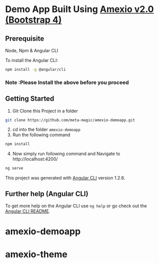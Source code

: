 # Demo App Built Using [Amexio v2.0 (Bootstrap 4)](https://www.amexio.tech/)

## Prerequisite
Node, Npm & Angular CLI

To install the Angular CLI:

```bash
npm install -g @angular/cli
```

### Note :Please Install the above before you proceed


## Getting Started
1) Git Clone this Project in a folder 
```bash
git clone https://github.com/meta-magic/amexio-demoapp.git
```

2) cd into the folder `amexio-demoapp`
3) Run the following command
```bash
npm install
```

4) Now simply run following command and Navigate to http://localhost:4200/
```bash
ng serve
````

This project was generated with [Angular CLI](https://github.com/angular/angular-cli) version 1.2.6.

## Further help (Angular CLI)

To get more help on the Angular CLI use `ng help` or go check out the [Angular CLI README](https://github.com/angular/angular-cli/blob/master/README.md).
# amexio-demoapp
# amexio-theme
